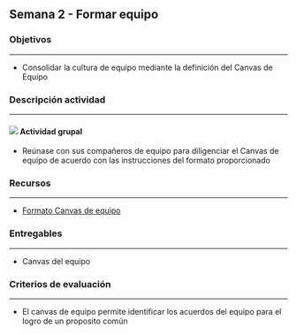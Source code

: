
## Semana 2 - Formar equipo

### Objetivos

---
* Consolidar la cultura de equipo mediante la definición del Canvas de Equipo

### Descripción actividad

---
#### ![](./../../assets/images/grupo.png) Actividad grupal

* Reúnase con sus compañeros de equipo para diligenciar el Canvas de equipo de acuerdo con las instrucciones del formato proporcionado

### Recursos 

---
* [Formato Canvas de equipo](https://miro.com/app/board/o9J_lQEeUlQ=/)

### Entregables

---
* Canvas del equipo

### Criterios de evaluación

---
* El canvas de equipo permite identificar los acuerdos del equipo para el logro de un proposito común

